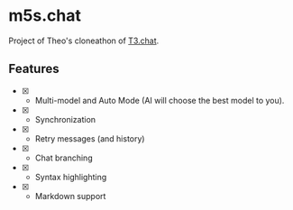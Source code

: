 # m5s.chat

Project of Theo's cloneathon of [T3.chat](https://t3.chat).

## Features

- [x] - Multi-model and Auto Mode (AI will choose the best model to you).
- [x] - Synchronization
- [x] - Retry messages (and history)
- [x] - Chat branching
- [x] - Syntax highlighting
- [x] - Markdown support